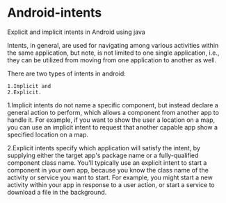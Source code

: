 # Android-intents
Explicit and implicit intents in Android using java

Intents, in general, are used for navigating among various activities within the same application, but note, is not limited to one single application, i.e., they can be utilized from moving from one application to another as well. 

There are two types of intents in android: 

    1.Implicit and
    2.Explicit.
    
1.Implicit intents do not name a specific component, but instead declare a general action to perform, which allows a component from another app to handle it. For example, if you want to show the user a location on a map, you can use an implicit intent to request that another capable app show a specified location on a map.

2.Explicit intents specify which application will satisfy the intent, by supplying either the target app's package name or a fully-qualified component class name. You'll typically use an explicit intent to start a component in your own app, because you know the class name of the activity or service you want to start. For example, you might start a new activity within your app in response to a user action, or start a service to download a file in the background.
